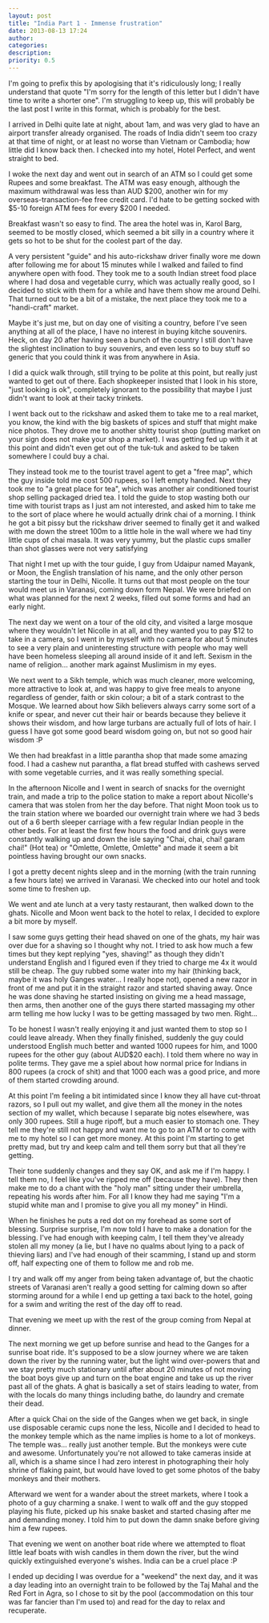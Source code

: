 ```yaml
---
layout: post
title: "India Part 1 - Immense frustration"
date: 2013-08-13 17:24
author: 
categories: 
description: 
priority: 0.5
---
```

I'm going to prefix this by apologising that it's ridiculously long; I really understand that quote "I'm sorry for the length of this letter but I didn't have time to write a shorter one". I'm struggling to keep up, this will probably be the last post I write in this format, which is probably for the best.

I arrived in Delhi quite late at night, about 1am, and was very glad to have an airport transfer already organised. The roads of India didn't seem too crazy at that time of night, or at least no worse than Vietnam or Cambodia; how little did I know back then. I checked into my hotel, Hotel Perfect, and went straight to bed.

I woke the next day and went out in search of an ATM so I could get some Rupees and some breakfast. The ATM was easy enough, although the maximum withdrawal was less than AUD $200, another win for my overseas-transaction-fee free credit card. I'd hate to be getting socked with $5-10 foreign ATM fees for every $200 I needed.

Breakfast wasn't so easy to find. The area the hotel was in, Karol Barg, seemed to be mostly closed, which seemed a bit silly in a country where it gets so hot to be shut for the coolest part of the day.

A very persistent "guide" and his auto-rickshaw driver finally wore me down after following me for about 15 minutes while I walked and failed to find anywhere open with food. They took me to a south Indian street food place where I had dosa and vegetable curry, which was actually really good, so I decided to stick with them for a while and have them show me around Delhi. That turned out to be a bit of a mistake, the next place they took me to a "handi-craft" market.

Maybe it's just me, but on day one of visiting a country, before I've seen anything at all of the place, I have no interest in buying kitche souvenirs. Heck, on day 20 after having seen a bunch of the country I still don't have the slightest inclination to buy souvenirs, and even less so to buy stuff so generic that you could think it was from anywhere in Asia.

I did a quick walk through, still trying to be polite at this point, but really just wanted to get out of there. Each shopkeeper insisted that I look in his store, "just looking is ok", completely ignorant to the possibility that maybe I just didn't want to look at their tacky trinkets.

I went back out to the rickshaw and asked them to take me to a real market, you know, the kind with the big baskets of spices and stuff that might make nice photos. They drove me to another shitty tourist shop (putting market on your sign does not make your shop a market). I was getting fed up with it at this point and didn't even get out of the tuk-tuk and asked to be taken somewhere I could buy a chai.

They instead took me to the tourist travel agent to get a "free map", which the guy inside told me cost 500 rupees, so I left empty handed. Next they took me to "a great place for tea", which was another air conditioned tourist shop selling packaged dried tea. I told the guide to stop wasting both our time with tourist traps as I just am not interested, and asked him to take me to the sort of place where he would actually drink chai of a morning. I think he got a bit pissy but the rickshaw driver seemed to finally get it and walked with me down the street 100m to a little hole in the wall where we had tiny little cups of chai masala. It was very yummy, but the plastic cups smaller than shot glasses were not very satisfying

That night I met up with the tour guide, I guy from Udaipur named Mayank, or Moon, the English translation of his name, and the only other person starting the tour in Delhi, Nicolle. It turns out that most people on the tour would meet us in Varanasi, coming down form Nepal. We were briefed on what was planned for the next 2 weeks, filled out some forms and had an early night.

The next day we went on a tour of the old city, and visited a large mosque where they wouldn't let Nicolle in at all, and they wanted you to pay $12 to take in a camera, so I went in by myself with no camera for about 5 minutes to see a very plain and uninteresting structure with people who may well have been homeless sleeping all around inside of it and left. Sexism in the name of religion... another mark against Muslimism in my eyes.

We next went to a Sikh temple, which was much cleaner, more welcoming, more attractive to look at, and was happy to give free meals to anyone regardless of gender, faith or skin colour; a bit of a stark contrast to the Mosque. We learned about how Sikh believers always carry some sort of a knife or spear, and never cut their hair or beards because they believe it shows their wisdom, and how large turbans are actually full of lots of hair. I guess I have got some good beard wisdom going on, but not so good hair wisdom :P

We then had breakfast in a little parantha shop that made some amazing food. I had a cashew nut parantha, a flat bread stuffed with cashews served with some vegetable curries, and it was really something special.

In the afternoon Nicolle and I  went in search of snacks for the overnight train, and made a trip to the police station to make a report about Nicolle's camera that was stolen from her the day before. That night Moon took us to the train station where we boarded our overnight train where we had 3 beds out of a 6 berth sleeper carriage with a few regular Indian people in the other beds. For at least the first few hours the food and drink guys were constantly walking up and down the isle saying "Chai, chai, chai! garam chai!" (Hot tea) or "Omlette, Omlette, Omlette" and made it seem a bit pointless having brought our own snacks.

I got a pretty decent nights sleep and in the morning (with the train running a few hours late) we arrived in Varanasi. We checked into our hotel and took some time to freshen up.

We went and ate lunch at a very tasty restaurant, then walked down to the ghats. Nicolle and Moon went back to the hotel to relax, I decided to explore a bit more by myself.

I saw some guys getting their head shaved on one of the ghats, my hair was over due for a shaving so I thought why not. I tried to ask how much a few times but they kept replying "yes, shaving!" as though they didn't understand English and I figured even if they tried to charge me 4x it would still be cheap. The guy rubbed some water into my hair (thinking back, maybe it was holy Ganges water... I really hope not), opened a new razor in front of me and put it in the straight razor and started shaving away. Once he was done shaving he started insisting on giving me a head massage, then arms, then another one of the guys there started massaging my other arm telling me how lucky I was to be getting massaged by two men. Right...

To be honest I wasn't really enjoying it and just wanted them to stop so I could leave already. When they finally finished, suddenly the guy could understood English much better and wanted 1000 rupees for him, and 1000 rupees for the other guy (about AUD$20 each). I told them where no way in polite terms. They gave me a spiel about how normal price for Indians in 800 rupees (a crock of shit) and that 1000 each was a good price, and more of them started crowding around.

At this point I'm feeling a bit intimidated since I know they all have cut-throat razors, so I pull out my wallet, and give them all the money in the notes section of my wallet, which because I separate big notes elsewhere, was only 300 rupees. Still a huge ripoff, but a much easier to stomach one. They tell me they're still not happy and want me to go to an ATM or to come with me to my hotel so I can get more money. At this point I'm starting to get pretty mad, but try and keep calm and tell them sorry but that all they're getting.

Their tone suddenly changes and they say OK, and ask me if I'm happy. I tell them no, I feel like you've ripped me off (because they have). They then make me to do a chant with the "holy man" sitting under their umbrella, repeating his words after him. For all I know they had me saying "I'm a stupid white man and I promise to give you all my money" in Hindi.

When he finishes he puts a red dot on my forehead as some sort of blessing. Surprise surprise, I'm now told I have to make a donation for the blessing. I've had enough with keeping calm, I tell them they've already stolen all my money (a lie, but I have no qualms about lying to a pack of thieving liars) and I've had enough of their scamming, I stand up and storm off, half expecting one of them to follow me and rob me.

I try and walk off my anger from being taken advantage of, but the chaotic streets of Varanasi aren't really a good setting for calming down so after storming around for a while I end up getting a taxi back to the hotel, going for a swim and writing the rest of the day off to read.

That evening we meet up with the rest of the group coming from Nepal at dinner.

The next morning we get up before sunrise and head to the Ganges for a sunrise boat ride. It's supposed to be a slow journey where we are taken down the river by the running water, but the light wind over-powers that and we stay pretty much stationary until after about 20 minutes of not moving the boat boys give up and turn on the boat engine and take us up the river past all of the ghats. A ghat is basically a set of stairs leading to water, from with the locals do many things including bathe, do laundry and cremate their dead.

After a quick Chai on the side of the Ganges when we get back, in single use disposable ceramic cups none the less, Nicolle and I decided to head to the monkey temple which as the name implies is home to a lot of monkeys. The temple was... really just another temple. But the monkeys were cute and awesome. Unfortunately you're not allowed to take cameras inside at all, which is a shame since I had zero interest in photographing their holy shrine of flaking paint, but would have loved to get some photos of the baby monkeys and their mothers.

Afterward we went for a wander about the street markets, where I took a photo of a guy charming a snake. I went to walk off and the guy stopped playing his flute, picked up his snake basket and started chasing after me and demanding money. I told him to put down the damn snake before giving him a few rupees.

That evening we went on another boat ride where we attempted to float little leaf boats with wish candles in them down the river, but the wind quickly extinguished everyone's wishes. India can be a cruel place :P

I ended up deciding I was overdue for a "weekend" the next day, and it was a day leading into an overnight train to be followed by the Taj Mahal and the Red Fort in Agra, so I chose to sit by the pool (accommodation on this tour was far fancier than I'm used to) and read for the day to relax and recuperate.
